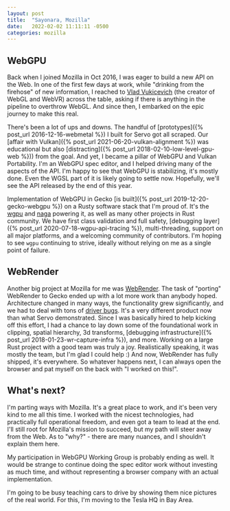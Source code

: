 ```yaml
---
layout: post
title:  "Sayonara, Mozilla"
date:   2022-02-02 11:11:11 -0500
categories: mozilla
---
```


## WebGPU

Back when I joined Mozilla in Oct 2016, I was eager to build a new API on the Web. In one of the first few days at work, while "drinking from the firehose" of new information, I reached to [Vlad Vukicevich](https://github.com/vvuk) (the creator of WebGL and WebVR) across the table, asking if there is anything in the pipeline to overthrow WebGL. And since then, I embarked on the epic journey to make this real.

There's been a lot of ups and downs. The handful of [prototypes]({% post_url 2016-12-16-webmetal %}) I built for Servo got all scraped. Our [affair with Vulkan]({% post_url 2021-06-20-vulkan-alignment %}) was educational but also [distracting]({% post_url 2018-02-10-low-level-gpu-web %})) from the goal. And yet, I became a pillar of WebGPU and Vulkan Portability. I'm an WebGPU spec editor, and I helped driving many of the aspects of the API. I'm happy to see that WebGPU is stabilizing, it's mostly done. Even the WGSL part of it is likely going to settle now. Hopefully, we'll see the API released by the end of this year.

Implementation of WebGPU in Gecko [is built]({% post_url 2019-12-20-gecko-webgpu %}) on a Rusty software stack that I'm proud of. It's the [wgpu](https://github.com/gfx-rs/wgpu) and [naga](https://github.com/gfx-rs/naga/) powering it, as well as many other projects in Rust community. We have first class validation and full safety, [debugging layer]({% post_url 2020-07-18-wgpu-api-tracing %}), multi-threading, support on all major platforms, and a welcoming community of contributors. I'm hoping to see `wgpu` continuing to strive, ideally without relying on me as a single point of failure.

## WebRender

Another big project at Mozilla for me was [WebRender](https://github.com/servo/webrender/). The task of "porting" WebRender to Gecko ended up with a lot more work than anybody hoped. Architecture changed in many ways, the functionality grew significantly, and we had to deal with tons of [driver bugs](https://github.com/servo/webrender/wiki/Driver-issues). It's a very different product now than what Servo demonstrated. Since I was basically hired to help kicking off this effort, I had a chance to lay down some of the foundational work in clipping, spatial hierarchy, 3d transforms, [debugging infrastructure]({% post_url 2018-01-23-wr-capture-infra %}), and more. Working on a large Rust project with a good team was truly a joy. Realistically speaking, it was mostly the team, but I'm glad I could help :) And now, WebRender has fully shipped, it's everywhere. So whatever happens next, I can always open the browser and pat myself on the back with "I worked on this!".

## What's next?

I'm parting ways with Mozilla. It's a great place to work, and it's been very kind to me all this time. I worked with the nicest technologies, had practically full operational freedom, and even got a team to lead at the end. I'll still root for Mozilla's mission to succeed, but my path will steer away from the Web. As to "why?" - there are many nuances, and I shouldn't explain them here.

My participation in WebGPU Working Group is probably ending as well. It would be strange to continue doing the spec editor work without investing as much time, and without representing a browser company with an actual implementation.

I'm going to be busy teaching cars to drive by showing them nice pictures of the real world. For this, I'm moving to the Tesla HQ in Bay Area.

